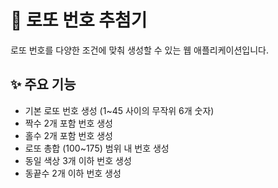 # 🎲 로또 번호 추첨기

로또 번호를 다양한 조건에 맞춰 생성할 수 있는 웹 애플리케이션입니다.

## ✨ 주요 기능

- 기본 로또 번호 생성 (1~45 사이의 무작위 6개 숫자)
- 짝수 2개 포함 번호 생성
- 홀수 2개 포함 번호 생성
- 로또 총합 (100~175) 범위 내 번호 생성
- 동일 색상 3개 이하 번호 생성
- 동끝수 2개 이하 번호 생성
